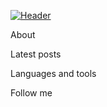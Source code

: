 [![Header](https://github.com/Animatea/Animatea/blob/main/assets/DenySgif.gif)]()

About

Latest posts

Languages and tools

Follow me
